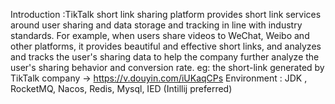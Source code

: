 Introduction :TikTalk short link sharing platform provides short link services around user sharing and data storage and tracking in line with industry standards. For example, when users share videos to WeChat, Weibo and other platforms, it provides beautiful and effective short links, and analyzes and tracks the user's sharing data to help the company further analyze the user's sharing behavior and conversion rate.
 eg: the short-link generated by TikTalk company -> https://v.douyin.com/iUKaqCPs  Environment : JDK , RocketMQ, Nacos, Redis, Mysql, IED (Intillij preferred)
